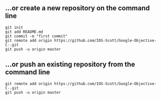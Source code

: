 
## …or create a new repository on the command line
```
git init
git add README.md
git commit -m "first commit"
git remote add origin https://github.com/IOS-Scott/Google-Objective-C-.git
git push -u origin master
```

## …or push an existing repository from the command line
```
git remote add origin https://github.com/IOS-Scott/Google-Objective-C-.git
git push -u origin master
```
